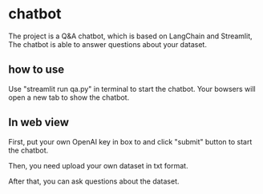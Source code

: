 # chatbot
The project is a Q&A chatbot, which is based on LangChain and Streamlit, The chatbot is able to answer questions about your dataset.

## how to use
Use "streamlit run qa.py" in terminal to start the chatbot. Your bowsers will open a new tab to show the chatbot.

## In web view
First, put your own OpenAI key in box to and click "submit" button to start the chatbot.

Then, you need upload your own dataset in txt format.

After that, you can ask questions about the dataset.



